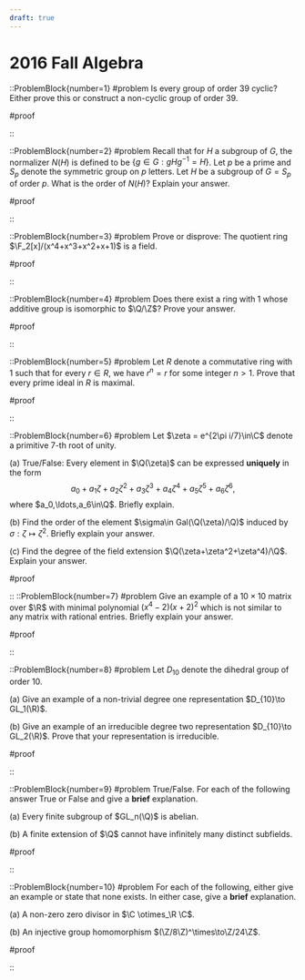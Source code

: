 ```yaml
---
draft: true
---
```


# 2016 Fall Algebra

::ProblemBlock{number=1}
#problem
Is every group of order 39 cyclic? Either prove this or construct a non-cyclic group of order 39.

#proof

::

::ProblemBlock{number=2}
#problem
Recall that for $H$ a subgroup of $G$, the normalizer $N(H)$ is defined to be $\{ g\in G : gHg^{-1}=H \}$. Let $p$ be a prime and $S_p$ denote the symmetric group on $p$ letters. Let $H$ be a subgroup of $G=S_p$ of order $p$. What is the order of $N(H)$? Explain your answer.

#proof

::

::ProblemBlock{number=3}
#problem
Prove or disprove: The quotient ring $\F_2[x]/(x^4+x^3+x^2+x+1)$ is a field.

#proof

::

::ProblemBlock{number=4}
#problem
Does there exist a ring with 1 whose additive group is isomorphic to $\Q/\Z$? Prove your answer.

#proof

::

::ProblemBlock{number=5}
#problem
Let $R$ denote a commutative ring with 1 such that for every $r\in R$, we have $r^n=r$ for some integer $n>1$. Prove that every prime ideal in $R$ is maximal.

#proof

::

::ProblemBlock{number=6}
#problem
Let $\zeta = e^{2\pi i/7}\in\C$ denote a primitive 7-th root of unity.

(a) True/False: Every element in $\Q(\zeta)$ can be expressed __uniquely__ in the form
$$
a_0 + a_1\zeta + a_2\zeta^2 + a_3\zeta^3 + a_4\zeta^4 + a_5\zeta^5 + a_6\zeta^6,
$$
where $a_0,\ldots,a_6\in\Q$. Briefly explain.

(b) Find the order of the element $\sigma\in Gal(\Q(\zeta)/\Q)$ induced by $\sigma:\zeta\mapsto \zeta^2$. Briefly explain your answer.

(c) Find the degree of the field extension $\Q(\zeta+\zeta^2+\zeta^4)/\Q$. Explain your answer.

#proof

::
::ProblemBlock{number=7}
#problem
Give an example of a $10\times 10$ matrix over $\R$ with minimal polynomial $(x^4-2)(x+2)^2$ which is not similar to any matrix with rational entries. Briefly explain your answer.

#proof

::

::ProblemBlock{number=8}
#problem
Let $D_{10}$ denote the dihedral group of order 10.

(a) Give an example of a non-trivial degree one representation $D_{10}\to GL_1(\R)$.

(b) Give an example of an irreducible degree two representation $D_{10}\to GL_2(\R)$. Prove that your representation is irreducible.

#proof

::

::ProblemBlock{number=9}
#problem
True/False. For each of the following answer True or False and give a __brief__ explanation.

(a) Every finite subgroup of $GL_n(\Q)$ is abelian.

(b) A finite extension of $\Q$ cannot have infinitely many distinct subfields.

#proof

::

::ProblemBlock{number=10}
#problem
For each of the following, either give an example or state that none exists. In either case, give a __brief__ explanation.

(a) A non-zero zero divisor in $\C \otimes_\R \C$.

(b) An injective group homomorphism $(\Z/8\Z)^\times\to\Z/24\Z$.

#proof

::